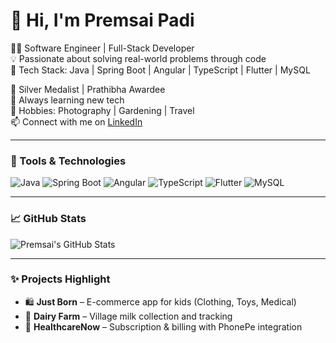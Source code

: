 # 👋 Hi, I'm Premsai Padi

👨‍💻 Software Engineer | Full-Stack Developer  
💡 Passionate about solving real-world problems through code  
🚀 Tech Stack: Java | Spring Boot | Angular | TypeScript | Flutter | MySQL

🥈 Silver Medalist | Prathibha Awardee  
🌱 Always learning new tech  
📸 Hobbies: Photography | Gardening | Travel  
📫 Connect with me on [LinkedIn](https://www.linkedin.com/in/your-link/)  

---

### 🔧 Tools & Technologies

![Java](https://img.shields.io/badge/Java-007396?style=for-the-badge&logo=java)
![Spring Boot](https://img.shields.io/badge/Spring%20Boot-6DB33F?style=for-the-badge&logo=spring-boot)
![Angular](https://img.shields.io/badge/Angular-DD0031?style=for-the-badge&logo=angular)
![TypeScript](https://img.shields.io/badge/TypeScript-3178C6?style=for-the-badge&logo=typescript)
![Flutter](https://img.shields.io/badge/Flutter-02569B?style=for-the-badge&logo=flutter)
![MySQL](https://img.shields.io/badge/MySQL-4479A1?style=for-the-badge&logo=mysql)

---

### 📈 GitHub Stats

![Premsai's GitHub Stats](https://github-readme-stats.vercel.app/api?username=padi-premsai&show_icons=true&theme=radical)

---

### ✨ Projects Highlight

- 🛍️ **Just Born** – E-commerce app for kids (Clothing, Toys, Medical)  
- 🐄 **Dairy Farm** – Village milk collection and tracking  
- 🏥 **HealthcareNow** – Subscription & billing with PhonePe integration  
